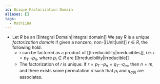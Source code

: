 ```yaml
---
id: Unique Factorization Domain
aliases: []
tags:
  - Math110A
---
```


- Let $R$ be an [[Integral Domain|integral domain]] We say $R$ is a _unique
  factorization domain_ if given a nonzero, non-[[Unit|unit]] $r\in R$, the
  following hold:
  - $r$ can be factored as a product of [[Irreducibility|irreducibles]], i.e.
    $r = p_1 \dotsb p_n$, where $p_i\in R$ are [[Irreducibility|irreducible]]
  - The factorization of $r$ is unique. If
    $r = p_1 \dotsb p_n = q_1 \dotsb q_m$, then $n = m$, and there exists some
    permutation $\sigma$ such that $p_i$ and $q_{\sigma(i)}$ are associates.

